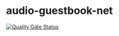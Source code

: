# audio-guestbook-net

[![Quality Gate Status](https://sonarcloud.io/api/project_badges/measure?project=svartis_audio-guestbook-net&metric=alert_status)](https://sonarcloud.io/summary/new_code?id=svartis_audio-guestbook-net)